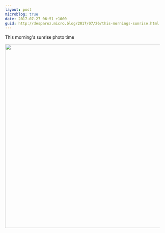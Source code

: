 ```yaml
---
layout: post
microblog: true
date: 2017-07-27 06:51 +1000
guid: http://desparoz.micro.blog/2017/07/26/this-mornings-sunrise.html
---
```

This morning's sunrise photo time 

<img src="http://desparoz.me/uploads/2017/03be06b9ab.jpg" width="600" height="600" style="height: auto" />
